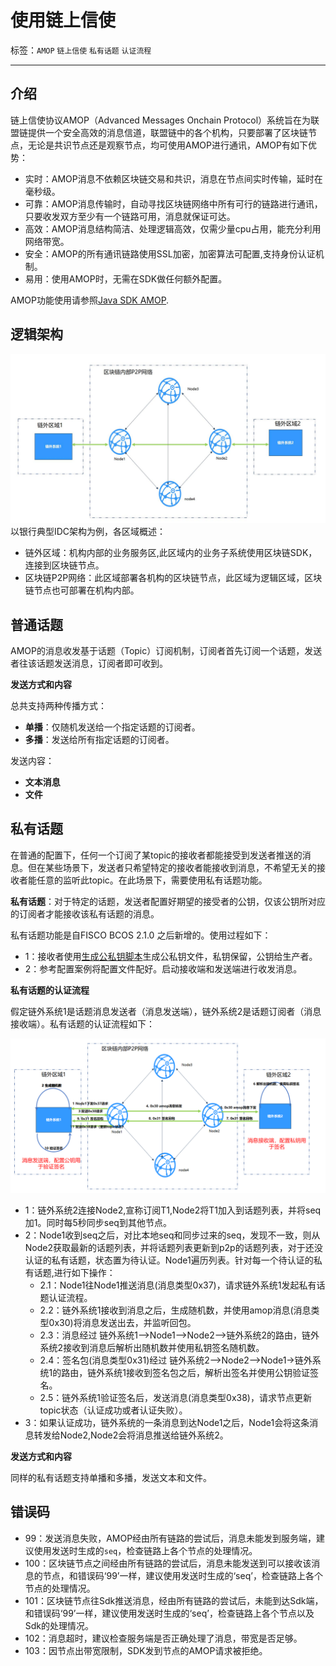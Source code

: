 # 使用链上信使

标签：``AMOP`` ``链上信使`` ``私有话题`` ``认证流程`` 

----
## 介绍

链上信使协议AMOP（Advanced Messages Onchain Protocol）系统旨在为联盟链提供一个安全高效的消息信道，联盟链中的各个机构，只要部署了区块链节点，无论是共识节点还是观察节点，均可使用AMOP进行通讯，AMOP有如下优势：  
- 实时：AMOP消息不依赖区块链交易和共识，消息在节点间实时传输，延时在毫秒级。  
- 可靠：AMOP消息传输时，自动寻找区块链网络中所有可行的链路进行通讯，只要收发双方至少有一个链路可用，消息就保证可达。  
- 高效：AMOP消息结构简洁、处理逻辑高效，仅需少量cpu占用，能充分利用网络带宽。  
- 安全：AMOP的所有通讯链路使用SSL加密，加密算法可配置,支持身份认证机制。
- 易用：使用AMOP时，无需在SDK做任何额外配置。

AMOP功能使用请参照[Java SDK AMOP](../sdk/java_sdk/amop.html).



## 逻辑架构

![](../../images/sdk/AMOP.jpg)
以银行典型IDC架构为例，各区域概述：  

- 链外区域：机构内部的业务服务区,此区域内的业务子系统使用区块链SDK，连接到区块链节点。  
- 区块链P2P网络：此区域部署各机构的区块链节点，此区域为逻辑区域，区块链节点也可部署在机构内部。



## 普通话题

AMOP的消息收发基于话题（Topic）订阅机制，订阅者首先订阅一个话题，发送者往该话题发送消息，订阅者即可收到。

**发送方式和内容**

总共支持两种传播方式：

* **单播**：仅随机发送给一个指定话题的订阅者。
* **多播**：发送给所有指定话题的订阅者。

发送内容：

* **文本消息**
* **文件**



## 私有话题

在普通的配置下，任何一个订阅了某topic的接收者都能接受到发送者推送的消息。但在某些场景下，发送者只希望特定的接收者能接收到消息，不希望无关的接收者能任意的监听此topic。在此场景下，需要使用私有话题功能。

**私有话题**：对于特定的话题，发送者配置好期望的接受者的公钥，仅该公钥所对应的订阅者才能接收该私有话题的消息。

私有话题功能是自FISCO BCOS 2.1.0 之后新增的。使用过程如下：

- 1：接收者使用[生成公私钥脚本](./account.md)生成公私钥文件，私钥保留，公钥给生产者。
- 2：参考配置案例将配置文件配好。启动接收端和发送端进行收发消息。



**私有话题的认证流程**

假定链外系统1是话题消息发送者（消息发送端），链外系统2是话题订阅者（消息接收端）。私有话题的认证流程如下：

![](../../images/sdk/AMOP_AUTHOR.jpg)

- 1：链外系统2连接Node2,宣称订阅T1,Node2将T1加入到话题列表，并将seq加1。同时每5秒同步seq到其他节点。
- 2：Node1收到seq之后，对比本地seq和同步过来的seq，发现不一致，则从Node2获取最新的话题列表，并将话题列表更新到p2p的话题列表，对于还没认证的私有话题，状态置为待认证。Node1遍历列表。针对每一个待认证的私有话题,进行如下操作：
  - 2.1：Node1往Node1推送消息(消息类型0x37)，请求链外系统1发起私有话题认证流程。
  - 2.2：链外系统1接收到消息之后，生成随机数，并使用amop消息(消息类型0x30)将消息发送出去，并监听回包。
  - 2.3：消息经过 链外系统1-->Node1-->Node2-->链外系统2的路由，链外系统2接收到消息后解析出随机数并使用私钥签名随机数。
  - 2.4：签名包(消息类型0x31)经过 链外系统2-->Node2-->Node1->链外系统1的路由，链外系统1接收到签名包之后，解析出签名并使用公钥验证签名。
  - 2.5：链外系统1验证签名后，发送消息(消息类型0x38)，请求节点更新topic状态（认证成功或者认证失败）。
- 3：如果认证成功，链外系统的一条消息到达Node1之后，Node1会将这条消息转发给Node2,Node2会将消息推送给链外系统2。



**发送方式和内容**

同样的私有话题支持单播和多播，发送文本和文件。



## 错误码

- 99：发送消息失败，AMOP经由所有链路的尝试后，消息未能发到服务端，建议使用发送时生成的`seq`，检查链路上各个节点的处理情况。
- 100：区块链节点之间经由所有链路的尝试后，消息未能发送到可以接收该消息的节点，和错误码‘99’一样，建议使用发送时生成的‘seq’，检查链路上各个节点的处理情况。
- 101：区块链节点往Sdk推送消息，经由所有链路的尝试后，未能到达Sdk端，和错误码‘99’一样，建议使用发送时生成的‘seq’，检查链路上各个节点以及Sdk的处理情况。
- 102：消息超时，建议检查服务端是否正确处理了消息，带宽是否足够。
- 103：因节点出带宽限制，SDK发到节点的AMOP请求被拒绝。

